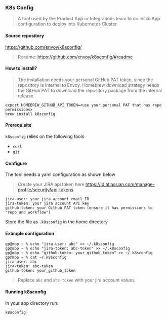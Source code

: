 ### K8s Config

> A tool used by the Product App or Integrations team to do initial App configuration to deploy into Kubernetes Cluster 

#### Source repository

https://github.com/envoy/k8sconfig/

> Readme: https://github.com/envoy/k8sconfig/#readme

#### How to install?

> The installation needs your personal GitHub PAT token, since the repository is internal to Envoy. Homebrew download strategy needs the GitHub PAT to download the repository package from the internal release.

```
export HOMEBREW_GITHUB_API_TOKEN=<use your personal PAT that has repo permissions> 
brew install k8sconfig
```

#### Prerequisite

`k8sconfig` relies on the following tools

* `curl`
* `git`


#### Configure

The tool needs a yaml configuration as shown below

> Create your JIRA api token here https://id.atlassian.com/manage-profile/security/api-tokens

```
jira-user: your jira account email ID
jira-token: your jira account API key
github-token: your Github PAT token (ensure it has permissions to "repo and workflow")
```

Store the file as `.k8sconfig` in the home directory

#### Example configuration

```
gp@mbp ~ % echo "jira-user: abc" >> ~/.k8sconfig
gp@mbp ~ % echo "jira-token: abc-token" >> ~/.k8sconfig
gp@mbp ~ % echo "github-token: your_github_token" >> ~/.k8sconfig
gp@mbp ~ % cat ~/.k8sconfig
jira-user: abc
jira-token: abc-token
github-token: your_github_token
```

> Replace `abc` and `abc-token` with your jira account values

#### Running k8sconfig
In your app directory run:
```bash
k8sconfig
```
